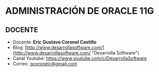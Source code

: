 # ADMINISTRACIÓN DE ORACLE 11G

## DOCENTE

- Docente: **Eric Gustavo Coronel Castillo**
- Blog: [http://www.desarrollasoftware.com/](http://www.desarrollasoftware.com/ "Desarrolla Software")
- Canal Youtube: https://www.youtube.com/c/DesarrollaSoftware
- Correo: gcoronelc@gmail.com


